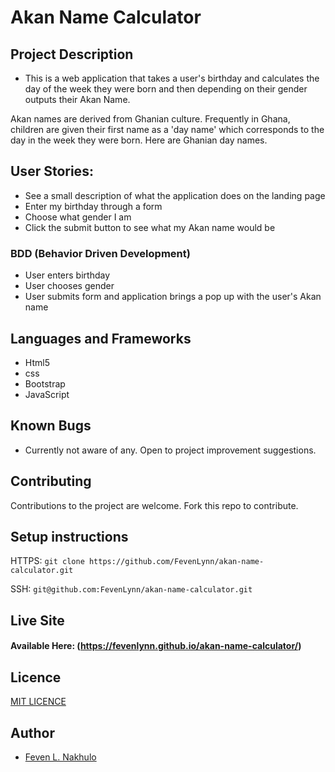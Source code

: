 # Akan Name Calculator

## Project Description

-  This is a web application that takes a user's birthday and calculates the day of the week they were born and then depending on their gender outputs their Akan Name. 

Akan names are derived from Ghanian culture. Frequently in Ghana, children are given their first name as a 'day name' which corresponds to the day in the week they were born. Here are Ghanian day names.

## User Stories:

- See a small description of what the application does on the landing page
- Enter my birthday through a form
- Choose what gender I am
- Click the submit button to see what my Akan name would be


### BDD (Behavior Driven Development)

- User enters birthday
- User chooses gender
- User submits form and application brings a pop up with the user's Akan name 


## Languages and Frameworks

- Html5
- css
- Bootstrap
- JavaScript

## Known Bugs

- Currently not aware of any. Open to project improvement suggestions.

## Contributing

Contributions to the project are welcome. Fork this repo to contribute.

## Setup instructions

HTTPS: `git clone https://github.com/FevenLynn/akan-name-calculator.git`

SSH: `git@github.com:FevenLynn/akan-name-calculator.git`
## Live Site

#### Available Here: (https://fevenlynn.github.io/akan-name-calculator/)

## Licence
[MIT LICENCE](LICENSE)
## Author

- [Feven L. Nakhulo](https://github.com/FevenLynn)
